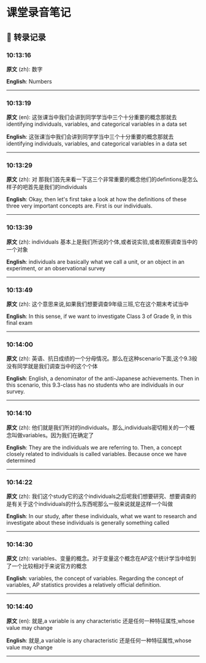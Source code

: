 # 课堂录音笔记

## 🎤 转录记录

### 10:13:16

**原文** (zh):
数字

**English**:
Numbers

---

### 10:13:19

**原文** (en):
这张课当中我们会讲到同学学当中三个十分重要的概念那就去identifying individuals, variables, and categorical variables in a data set

**English**:
这张课当中我们会讲到同学学当中三个十分重要的概念那就去identifying individuals, variables, and categorical variables in a data set

---

### 10:13:29

**原文** (zh):
对 那我们首先来看一下这三个非常重要的概念他们的defintions是怎么样子的吧首先是我们的individuals

**English**:
Okay, then let's first take a look at how the definitions of these three very important concepts are. First is our individuals.

---

### 10:13:39

**原文** (zh):
individuals 基本上是我们所说的个体,或者说实验,或者观察调查当中的一个对象

**English**:
individuals are basically what we call a unit, or an object in an experiment, or an observational survey

---

### 10:13:49

**原文** (zh):
这个意思来说,如果我们想要调查9年级三班,它在这个期末考试当中

**English**:
In this sense, if we want to investigate Class 3 of Grade 9, in this final exam

---

### 10:14:00

**原文** (zh):
英语、抗日成绩的一个分母情况。那么在这种scenario下面,这个9.3般没有同学就是我们调查当中的这个个体

**English**:
English, a denominator of the anti-Japanese achievements. Then in this scenario, this 9.3-class has no students who are individuals in our survey.

---

### 10:14:10

**原文** (zh):
他们就是我们所对的individuals。那么,individuals密切相关的一个概念叫做variables。因为我们在确定了

**English**:
They are the individuals we are referring to. Then, a concept closely related to individuals is called variables. Because once we have determined

---

### 10:14:22

**原文** (zh):
我们这个study它的这个individuals之后呢我们想要研究、想要调查的是有关于这个individuals的什么东西呢那么一般来说就是这样一个叫做

**English**:
In our study, after these individuals, what we want to research and investigate about these individuals is generally something called

---

### 10:14:30

**原文** (zh):
variables、变量的概念。对于变量这个概念在AP这个统计学当中给到了一个比较相对于来说官方的概念

**English**:
variables, the concept of variables. Regarding the concept of variables, AP statistics provides a relatively official definition.

---

### 10:14:40

**原文** (en):
就是,a variable is any characteristic 还是任何一种特征属性,whose value may change

**English**:
就是,a variable is any characteristic 还是任何一种特征属性,whose value may change

---


